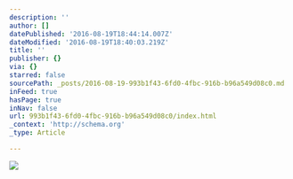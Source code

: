 ```yaml
---
description: ''
author: []
datePublished: '2016-08-19T18:44:14.007Z'
dateModified: '2016-08-19T18:40:03.219Z'
title: ''
publisher: {}
via: {}
starred: false
sourcePath: _posts/2016-08-19-993b1f43-6fd0-4fbc-916b-b96a549d08c0.md
inFeed: true
hasPage: true
inNav: false
url: 993b1f43-6fd0-4fbc-916b-b96a549d08c0/index.html
_context: 'http://schema.org'
_type: Article

---
```

![](https://the-grid-user-content.s3-us-west-2.amazonaws.com/2344cc74-93be-4e36-b1c3-8f0b37a44124.jpg)